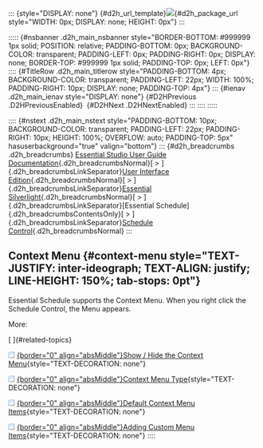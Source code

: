 ::: {style="DISPLAY: none"}
[](ms-xhelp:///?Id=d2h_url_template){#d2h_url_template}![](!package_url!){#d2h_package_url style="WIDTH: 0px; DISPLAY: none; HEIGHT: 0px"}
:::

::::: {#nsbanner .d2h_main_nsbanner style="BORDER-BOTTOM: #999999 1px solid; POSITION: relative; PADDING-BOTTOM: 0px; BACKGROUND-COLOR: transparent; PADDING-LEFT: 0px; PADDING-RIGHT: 0px; DISPLAY: none; BORDER-TOP: #999999 1px solid; PADDING-TOP: 0px; LEFT: 0px"}
:::: {#TitleRow .d2h_main_titlerow style="PADDING-BOTTOM: 4px; BACKGROUND-COLOR: transparent; PADDING-LEFT: 22px; WIDTH: 100%; PADDING-RIGHT: 10px; DISPLAY: none; PADDING-TOP: 4px"}
::: {#ienav .d2h_main_ienav style="DISPLAY: none"}
[](ms-xhelp:///?Id=34df0c31-8d19-4ec2-a23f-087925207d3d){#D2HPrevious .D2HPreviousEnabled}  [](ms-xhelp:///?Id=1caedc54-2710-4ebd-8646-a44440771f34){#D2HNext .D2HNextEnabled}
:::
::::
:::::

:::: {#nstext .d2h_main_nstext style="PADDING-BOTTOM: 10px; BACKGROUND-COLOR: transparent; PADDING-LEFT: 22px; PADDING-RIGHT: 10px; HEIGHT: 100%; OVERFLOW: auto; PADDING-TOP: 5px" hasuserbackground="true" valign="bottom"}
::: {#d2h_breadcrumbs .d2h_breadcrumbs}
[Essential Studio User Guide Documentation](ms-xhelp:///?Id=12457748-09e3-4d74-a240-8e049cedf030){.d2h_breadcrumbsNormal}[ \> ]{.d2h_breadcrumbsLinkSeparator}[User Interface Edition](ms-xhelp:///?Id=c29296b7-531c-413b-a0ec-488ca1f7f669){.d2h_breadcrumbsNormal}[ \> ]{.d2h_breadcrumbsLinkSeparator}[Essential Silverlight](ms-xhelp:///?Id=66221bd1-ba2e-43c2-94a7-618f50e01d24){.d2h_breadcrumbsNormal}[ \> ]{.d2h_breadcrumbsLinkSeparator}[Essential Schedule]{.d2h_breadcrumbsContentsOnly}[ \> ]{.d2h_breadcrumbsLinkSeparator}[Schedule Control](ms-xhelp:///?Id=641660d5-c458-4c5d-9615-332d1a8eb458){.d2h_breadcrumbsNormal}
:::

## Context Menu {#context-menu style="TEXT-JUSTIFY: inter-ideograph; TEXT-ALIGN: justify; LINE-HEIGHT: 150%; tab-stops: 0pt"}

Essential Schedule supports the Context Menu. When you right click the Schedule Control, the Menu appears.

More:

[ ]{#related-topics}

[![](button.gif){border="0" align="absMiddle"}Show / Hide the Context Menu](ms-xhelp:///?Id=1caedc54-2710-4ebd-8646-a44440771f34){style="TEXT-DECORATION: none"}

[![](button.gif){border="0" align="absMiddle"}Context Menu Type](ms-xhelp:///?Id=0ae16da9-1b85-46b8-b99a-ef7d562409c7){style="TEXT-DECORATION: none"}

[![](button.gif){border="0" align="absMiddle"}Default Context Menu Items](ms-xhelp:///?Id=11eea7d9-f3db-46ac-ad7c-d5bdb6bf48c3){style="TEXT-DECORATION: none"}

[![](button.gif){border="0" align="absMiddle"}Adding Custom Menu Items](ms-xhelp:///?Id=cef260b7-1aa1-42a0-a7a9-341f223e8a8c){style="TEXT-DECORATION: none"}
::::
